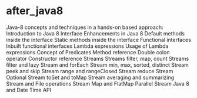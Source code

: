 # after_java8
Java-8 concepts and techniques in a hands-on based approach:  Introduction to Java 8  Interface Enhancements in Java 8  Default methods inside the interface  Static methods inside the interface  Functional interfaces  Inbuilt functional interfaces  Lambda expressions  Usage of Lambda expressions  Concept of Predicates  Method reference  Double colon operator  Constructor reference  Streams  Streams filter, map, count  Streams filter and lazy  Stream and forEach  Stream min, max, sorted, distinct  Stream peek and skip  Stream range and rangeClosed  Stream reduce  Stream Optional  Stream toSet and toMap  Stream averaging and summarizing  Stream and File operations  Stream Map and FlatMap  Parallel Stream  Java 8 and Date Time API
